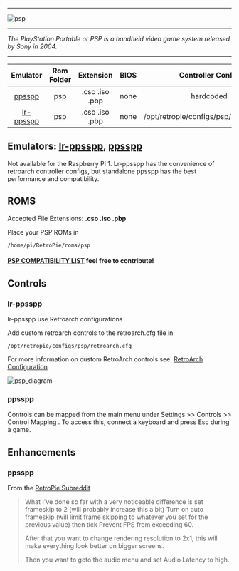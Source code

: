 ***
![psp](https://cloud.githubusercontent.com/assets/10035308/12213680/cebac73c-b639-11e5-84b5-13a5589b1dcd.png)
***
_The PlayStation Portable or PSP is a handheld video game system released by Sony in 2004._

***

| Emulator | Rom Folder | Extension | BIOS |  Controller Config |
| :---: | :---: | :---: | :---: | :---: |
| [ppsspp](https://github.com/hrydgard/ppsspp) | psp  | .cso .iso .pbp | none | hardcoded |
| [lr-ppsspp](https://github.com/libretro/libretro-ppsspp) | psp  | .cso .iso .pbp | none | /opt/retropie/configs/psp/retroarch.cfg |

## Emulators: [lr-ppsspp](https://github.com/libretro/libretro-ppsspp), [ppsspp](https://github.com/hrydgard/ppsspp)
Not available for the Raspberry Pi 1. Lr-ppsspp has the convenience of retroarch controller configs, but standalone ppsspp has the best performance and compatibility.

## ROMS
Accepted File Extensions: **.cso .iso .pbp**

Place your PSP ROMs in 
```
/home/pi/RetroPie/roms/psp
```
#### [**PSP COMPATIBILITY LIST**](https://docs.google.com/spreadsheets/d/1V-MEx1tOXqCcJL1fQzGh9xLHny-qL-PSWqvY7F80Y90/edit?usp=sharing) feel free to contribute!

## Controls

### lr-ppsspp

lr-ppsspp use Retroarch configurations

Add custom retroarch controls to the retroarch.cfg file in
```shell
/opt/retropie/configs/psp/retroarch.cfg
```
For more information on custom RetroArch controls see: [RetroArch Configuration](RetroArch-Configuration)

![psp_diagram](https://cloud.githubusercontent.com/assets/10035308/16599632/7f34c9ec-42c0-11e6-8988-0b2d6e795d10.png)

### ppsspp

Controls can be mapped from the main menu under Settings >> Controls >> Control Mapping . To access this, connect a keyboard and press Esc during a game.

## Enhancements

### ppsspp
From the [RetroPie Subreddit](https://www.reddit.com/r/RetroPie/comments/5jieuu/how_to_get_most_psp_games_to_run_beautifully/)

> What I've done so far with a very noticeable difference is set frameskip to 2 (will probably increase this a bit) Turn on auto frameskip (will limit frame skipping to whatever you set for the previous value) then tick Prevent FPS from exceeding 60.
>
> After that you want to change rendering resolution to 2x1, this will make everything look better on bigger screens.
>
> Then you want to goto the audio menu and set Audio Latency to high.


